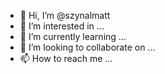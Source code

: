 - 👋 Hi, I’m @szynalmatt
- 👀 I’m interested in ...
- 🌱 I’m currently learning ...
- 💞️ I’m looking to collaborate on ...
- 📫 How to reach me ...

<!---
szynalmatt/szynalmatt is a ✨ special ✨ repository because its `README.md` (this file) appears on your GitHub profile.
You can click the Preview link to take a look at your changes.
--->
